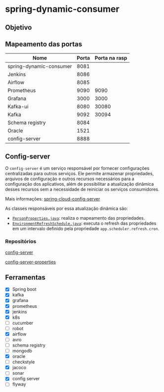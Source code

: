 # spring-dynamic-consumer

## Objetivo


## Mapeamento das portas

| Nome                    | Porta | Porta na rasp |
|-------------------------|-------|---------------|
| spring-dynamic-consumer | 8081  |               |
| Jenkins                 | 8086  |               |
| Airflow                 | 8085  |               |
| Prometheus              | 9090  | 9090          |
| Grafana                 | 3000  | 3000          |
| Kafka-ui                | 8080  | 30080         |
| Kafka                   | 9092  | 30094         |
| Schema registry         | 8084  |               |
| Oracle                  | 1521  |               |
| config-server           | 8888  |               |

## Config-server

O `config-server` é um serviço responsável por fornecer configurações centralizadas para outros serviços. Ele permite armazenar propriedades, arquivos de configuração e outros recursos necessários para a configuração dos aplicativos, além de possibilitar a atualização dinâmica desses recursos sem a necessidade de reiniciar os serviços consumidores.

Mais informações: [spring-cloud-config-server](https://docs.spring.io/spring-cloud-config/docs/current/reference/html/)

As classes responsáveis por essa atualização dinâmica são:
- [`PersonProperties.java`](src/main/java/com/vitu/spring/dynamic/consumer/properties/PersonProperties.java): realiza o mapeamento das propriedades.
- [`EnvironmentRefreshSchedule.java`](src/main/java/com/vitu/spring/dynamic/consumer/configuration/EnvironmentRefreshSchedule.java): executa o refresh das propriedades em um intervalo definido pela propriedade `app.scheduler.refresh.cron`.

### Repositórios
[config-server](https://github.com/Norbertoooo/config-server)

[config-server-properties](https://github.com/Norbertoooo/config-server-properties)

## Ferramentas

- [x] Spring boot
- [x] kafka
- [x] grafana
- [x] prometheus
- [x] jenkins
- [x] k8s
- [ ] cucumber
- [ ] robot
- [x] airflow
- [ ] avro
- [ ] schema registry
- [ ] mongodb
- [x] oracle
- [ ] checkstyle
- [x] jacoco
- [ ] sonar
- [x] config server
- [ ] flyway